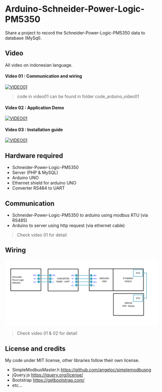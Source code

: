 # Arduino-Schneider-Power-Logic-PM5350

Share a project to record the Schneider-Power-Logic-PM5350 data to database (MySql).

## Video
All video on indonesian language.
#### Video 01 : Communication and wiring
[![VIDEO01](http://img.youtube.com/vi/SQy2AJfB5v8/0.jpg)](https://youtu.be/SQy2AJfB5v8)
> code in video01 can be found in folder code_arduino_video01 
> 
#### Video 02 : Application Demo
[![VIDEO01](http://img.youtube.com/vi/AGjSCudvQ30/0.jpg)](https://youtu.be/AGjSCudvQ30)

#### Video 03 : Installation guide
[![VIDEO01](http://img.youtube.com/vi/jyJJ7BVtf-0/0.jpg)](https://youtu.be/jyJJ7BVtf-0)

## Hardware required
- Schneider-Power-Logic-PM5350
- Server (PHP & MySQL)
- Arduino UNO
- Ethernet shield for arduino UNO
- Converter RS484 to UART

## Communication
- Schneider-Power-Logic-PM5350 to arduino using modbus RTU (via RS485)
- Arduino to server using http request (via ethernet cable)
> Check video 01 for detail   

## Wiring
![wiring](wiring.png)
>  Check video 01 & 02 for detail   


## License and credits
My code under MIT license, other libraries follow their own license.
- SimpleModbusMaster.h https://github.com/angeloc/simplemodbusng
- jQuery.js https://jquery.org/license/
- Bootstrap https://getbootstrap.com/
- etc...
